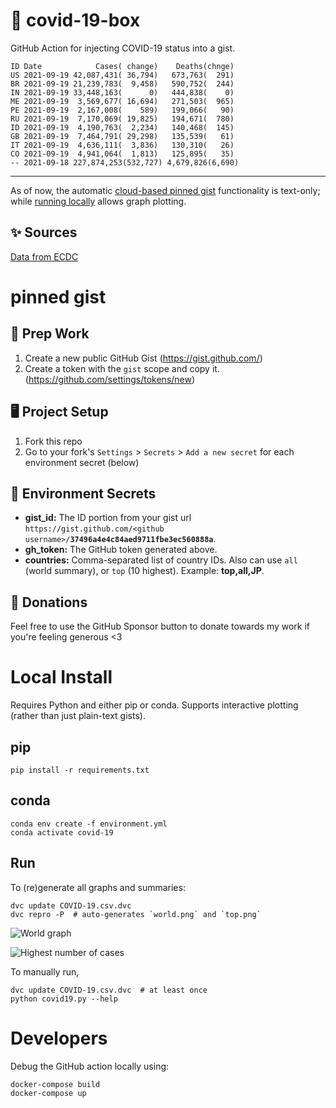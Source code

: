 # 🏥 covid-19-box

GitHub Action for injecting COVID-19 status into a gist.

```
ID Date            Cases( change)    Deaths(chnge)
US 2021-09-19 42,087,431( 36,794)   673,763(  291)
BR 2021-09-19 21,239,783(  9,458)   590,752(  244)
IN 2021-09-19 33,448,163(      0)   444,838(    0)
ME 2021-09-19  3,569,677( 16,694)   271,503(  965)
PE 2021-09-19  2,167,008(    589)   199,066(   90)
RU 2021-09-19  7,170,069( 19,825)   194,671(  780)
ID 2021-09-19  4,190,763(  2,234)   140,468(  145)
GB 2021-09-19  7,464,791( 29,298)   135,539(   61)
IT 2021-09-19  4,636,111(  3,836)   130,310(   26)
CO 2021-09-19  4,941,064(  1,813)   125,895(   35)
-- 2021-09-18 227,874,253(532,727) 4,679,826(6,690)
```

---

As of now, the automatic [cloud-based pinned gist](#pinned-gist) functionality is text-only;
while [running locally](#local-install) allows graph plotting.

## ✨ Sources

[Data from ECDC](https://www.ecdc.europa.eu/en/publications-data/download-todays-data-geographic-distribution-covid-19-cases-worldwide)

# pinned gist

## 🎒 Prep Work
1. Create a new public GitHub Gist (https://gist.github.com/)
1. Create a token with the `gist` scope and copy it. (https://github.com/settings/tokens/new)

## 🖥 Project Setup
1. Fork this repo
1. Go to your fork's `Settings` > `Secrets` > `Add a new secret` for each environment secret (below)

## 🤫 Environment Secrets
- **gist_id:** The ID portion from your gist url `https://gist.github.com/<github username>/`**`37496a4e4c84aed9711fbe3ec560888a`**.
- **gh_token:** The GitHub token generated above.
- **countries:** Comma-separated list of country IDs. Also can use `all` (world summary), or `top` (10 highest). Example: **top,all,JP**.

## 💸 Donations

Feel free to use the GitHub Sponsor button to donate towards my work if you're feeling generous <3

# Local Install

Requires Python and either pip or conda. Supports interactive plotting (rather than just plain-text gists).

## pip

```
pip install -r requirements.txt
```

## conda

```
conda env create -f environment.yml
conda activate covid-19
```

## Run

To (re)generate all graphs and summaries:

```
dvc update COVID-19.csv.dvc
dvc repro -P  # auto-generates `world.png` and `top.png`
```

![World graph](world.png)

![Highest number of cases](top.png)

To manually run,

```
dvc update COVID-19.csv.dvc  # at least once
python covid19.py --help
```

# Developers

Debug the GitHub action locally using:

```
docker-compose build
docker-compose up
```
